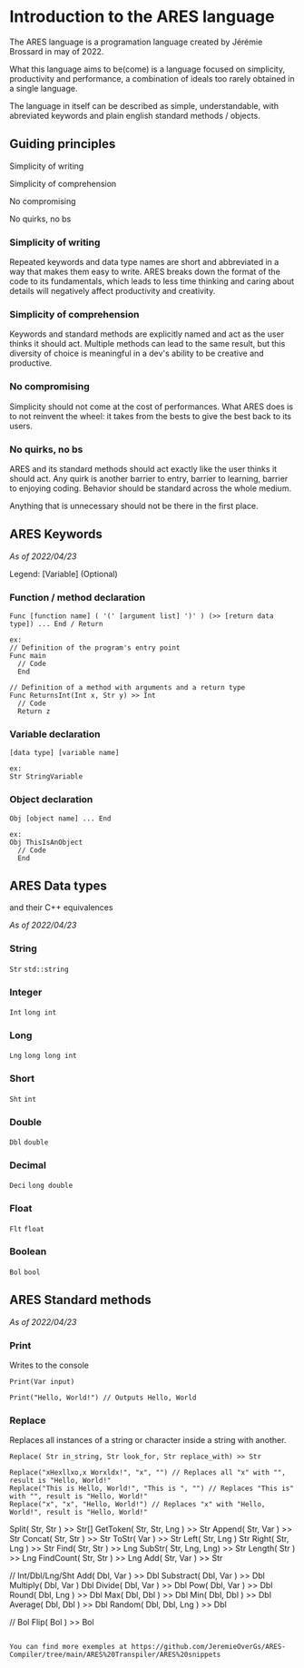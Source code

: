 # Introduction to the ARES language

The ARES language is a programation language created by Jérémie Brossard in may of 2022.

What this language aims to be(come) is a language focused on simplicity, productivity and performance, a combination of ideals too rarely obtained in a single language.

The language in itself can be described as simple, understandable, with abreviated keywords and plain english standard methods / objects.

## Guiding principles

Simplicity of writing

Simplicity of comprehension

No compromising

No quirks, no bs

### Simplicity of writing

Repeated keywords and data type names are short and abbreviated in a way that makes them easy to write. ARES breaks down the format of the code to its fundamentals, which leads to less time thinking and caring about details will negatively affect productivity and creativity.

### Simplicity of comprehension

Keywords and standard methods are explicitly named and act as the user thinks it should act. Multiple methods can lead to the same result, but this diversity of choice is meaningful in a dev's ability to be creative and productive.

### No compromising

Simplicity should not come at the cost of performances. What ARES does is to not reinvent the wheel: it takes from the bests to give the best back to its users.

### No quirks, no bs

ARES and its standard methods should act exactly like the user thinks it should act. Any quirk is another barrier to entry, barrier to learning, barrier to enjoying coding. Behavior should be standard across the whole medium.

Anything that is unnecessary should not be there in the first place.

## ARES Keywords

*As of 2022/04/23*

Legend:
[Variable]
(Optional)

### Function / method declaration

```
Func [function name] ( '(' [argument list] ')' ) (>> [return data type]) ... End / Return

ex:
// Definition of the program's entry point
Func main
  // Code
  End

// Definition of a method with arguments and a return type
Func ReturnsInt(Int x, Str y) >> Int
  // Code
  Return z
```

### Variable declaration
```
[data type] [variable name]

ex:
Str StringVariable
```

### Object declaration
```
Obj [object name] ... End

ex:
Obj ThisIsAnObject
  // Code
  End
```

## ARES Data types

and their C++ equivalences

*As of 2022/04/23*

### String
`Str` `std::string`

### Integer
`Int` `long int`

### Long
`Lng` `long long int`

### Short
`Sht` `int`

### Double
`Dbl` `double`

### Decimal
`Deci` `long double`

### Float
`Flt` `float`

### Boolean
`Bol` `bool`

## ARES Standard methods

*As of 2022/04/23*

### Print
Writes to the console

`Print(Var input)`
```
Print("Hello, World!") // Outputs Hello, World
```
### Replace
Replaces all instances of a string or character inside a string with another.

`Replace( Str in_string, Str look_for, Str replace_with) >> Str`
```
Replace("xHexllxo,x Worxldx!", "x", "") // Replaces all "x" with "", result is "Hello, World!"
Replace("This is Hello, World!", "This is ", "") // Replaces "This is" with "", result is "Hello, World!"
Replace("x", "x", "Hello, World!") // Replaces "x" with "Hello, World!", result is "Hello, World!"
```

Split( Str, Str ) >> Str[]
GetToken( Str, Str, Lng ) >> Str
Append( Str, Var ) >> Str
Concat( Str, Str ) >> Str
ToStr( Var ) >> Str
Left( Str, Lng ) Str
Right( Str, Lng ) >> Str
Find( Str, Str ) >> Lng
SubStr( Str, Lng, Lng) >> Str
Length( Str ) >> Lng
FindCount( Str, Str ) >> Lng
Add( Str, Var ) >> Str

// Int/Dbl/Lng/Sht
Add( Dbl, Var ) >> Dbl
Substract( Dbl, Var ) >> Dbl
Multiply( Dbl, Var ) Dbl
Divide( Dbl, Var ) >> Dbl
Pow( Dbl, Var ) >> Dbl
Round( Dbl, Lng ) >> Dbl
Max( Dbl, Dbl ) >> Dbl
Min( Dbl, Dbl ) >> Dbl
Average( Dbl, Dbl ) >> Dbl
Random( Dbl, Dbl, Lng ) >> Dbl

// Bol
Flip( Bol ) >> Bol
```

You can find more exemples at https://github.com/JeremieOverGs/ARES-Compiler/tree/main/ARES%20Transpiler/ARES%20snippets
